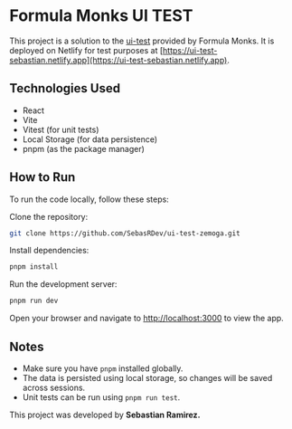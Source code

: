 # Formula Monks UI TEST

This project is a solution to the [ui-test](https://github.com/zemoga/ui-test) provided by Formula Monks. It is deployed on Netlify for test purposes at [https://ui-test-sebastian.netlify.app](https://ui-test-sebastian.netlify.app).

## Technologies Used

- React
- Vite
- Vitest (for unit tests)
- Local Storage (for data persistence)
- pnpm (as the package manager)

## How to Run

To run the code locally, follow these steps:

Clone the repository:

```zsh
git clone https://github.com/SebasRDev/ui-test-zemoga.git
```

Install dependencies:

```zsh
pnpm install
```

Run the development server:

```zsh
pnpm run dev
```

Open your browser and navigate to <http://localhost:3000> to view the app.

## Notes

- Make sure you have `pnpm` installed globally.
- The data is persisted using local storage, so changes will be saved across sessions.
- Unit tests can be run using `pnpm run test`.

This project was developed by **Sebastian Ramirez.**
